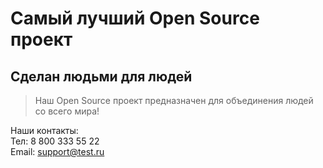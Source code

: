 # Самый лучший Open Source проект

## Сделан людьми для людей

> Наш Open Source проект предназначен для объединения людей со всего мира!

Наши контакты:  
Тел: 8 800 333 55 22  
Email: support@test.ru
